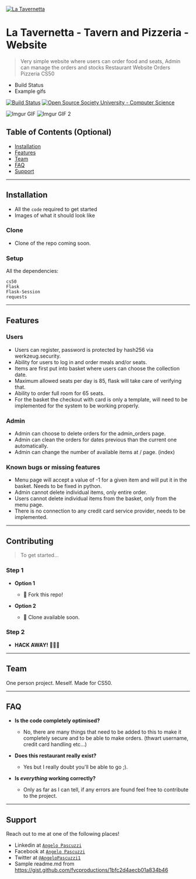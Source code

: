 <a href="https://www.facebook.com/angelo.pascuzzi"><img src="https://imagizer.imageshack.com/img921/9759/BIJ337.jpg" alt="La Tavernetta"></a>

# La Tavernetta - Tavern and Pizzeria - Website

> Very simple website where users can order food and seats, Admin can manage the orders and stocks 
> Restaurant    Website    Orders    Pizzeria    CS50
- Build Status
- Example gifs


[![Build Status](http://img.shields.io/travis/badges/badgerbadgerbadger.svg?style=flat-square)](https://travis-ci.org/badges/badgerbadgerbadger)
[![Open Source Society University - Computer Science](https://img.shields.io/badge/OSSU-computer--science-blue.svg)](https://github.com/ossu/computer-science)

![Imgur GIF](https://i.imgur.com/7Akpl5K.gif)
![Imgur GIF 2](https://i.imgur.com/am51jBZ.gif)



## Table of Contents (Optional)

- [Installation](#installation)
- [Features](#features)
- [Team](#team)
- [FAQ](#faq)
- [Support](#support)

---

## Installation

- All the `code` required to get started
- Images of what it should look like

### Clone

- Clone of the repo coming soon.

### Setup
All the dependencies:

```shell
cs50
Flask
Flask-Session
requests
```

---

## Features
### Users
- Users can register, password is protected by hash256 via werkzeug.security.
- Ability for users to log in and order meals and/or seats.
- Items are first put into basket where users can choose the collection date.
- Maximum allowed seats per day is 85, flask will take care of verifying that.
- Ability to order full room for 65 seats.
- For the basket the checkout with card is only a template, will need to be implemented for the system to be working properly.

### Admin
- Admin can choose to delete orders for the admin_orders page.
- Admin can clean the orders for dates previous than the current one automatically.
- Admin can change the number of available items at / page. (index)

### Known bugs or missing features

- Menu page will accept a value of -1 for a given item and will put it in the basket. Needs to be fixed in python.
- Admin cannot delete individual items, only entire order.
- Users cannot delete individual items from the basket, only from the menu page.
- There is no connection to any credit card service provider, needs to be implemented.

---

## Contributing

> To get started...

### Step 1

- **Option 1**
    - 🍴 Fork this repo!

- **Option 2**
    - 👯 Clone available soon.

### Step 2

- **HACK AWAY!** 🔨🔨🔨

---

## Team <br /> 


One person project. Meself. Made for CS50. <br />


---

## FAQ

- **Is the code completely optimised?**
    - No, there are many things that need to be added to this to make it completely secure and to be able to make orders. (thwart username, credit card handling etc...)

- **Does this restaurant really exist?**
    - Yes but I really doubt you'll be able to go ;).

- **Is *everything* working correctly?**
    - Only as far as  I can tell, if any errors are found feel free to contribute to the project.

---

## Support

Reach out to me at one of the following places!

- Linkedin at <a href="https://www.linkedin.com/in/angelo-pascuzzi-6128a99b/" target="_blank">`Angelo Pascuzzi`</a>
- Facebook at <a href="https://www.facebook.com/angelo.pascuzzi" target="_blank">`Angelo Pascuzzi`</a>
- Twitter at <a href="https://twitter.com/AngeloPascuzzi1" target="_blank">`@AngeloPascuzzi1`</a>
- Sample readme.md from https://gist.github.com/fvcproductions/1bfc2d4aecb01a834b46
